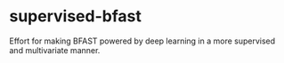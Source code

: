 # supervised-bfast
Effort for making BFAST powered by deep learning in a more supervised and multivariate manner.
